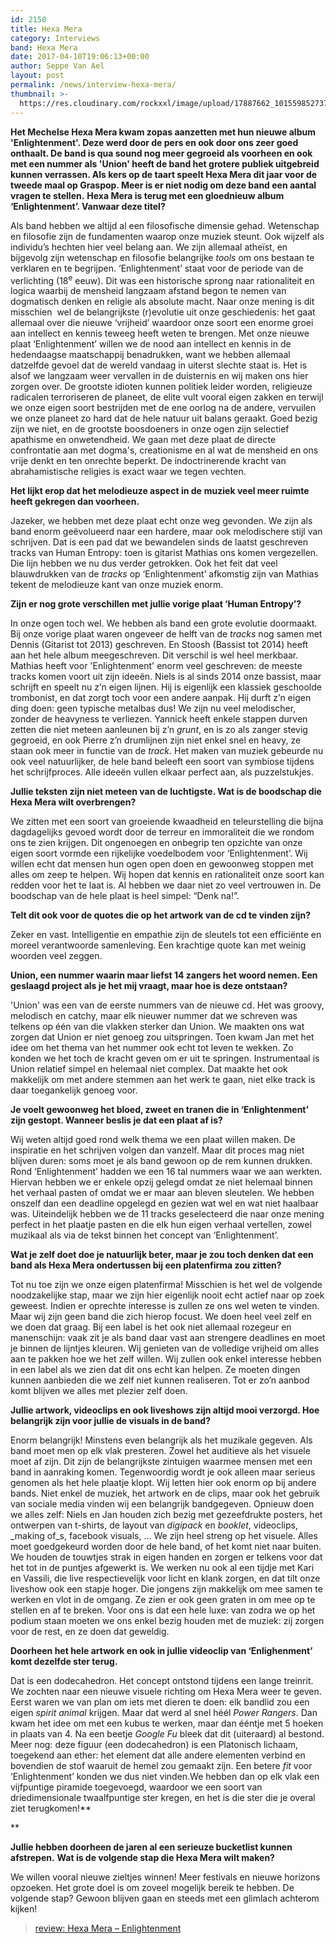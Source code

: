 ```yaml
---
id: 2150
title: Hexa Mera
category: Interviews
band: Hexa Mera
date: 2017-04-10T19:06:13+00:00
author: Seppe Van Ael
layout: post
permalink: /news/interview-hexa-mera/
thumbnail: >-
  https://res.cloudinary.com/rockxxl/image/upload/17887662_10155985273773032_187117082_o.jpg
---
```

**Het Mechelse Hexa Mera kwam zopas aanzetten met hun nieuwe album 'Enlightenment'. Deze werd door de pers en ook door ons zeer goed onthaalt. De band is qua sound nog meer gegroeid als voorheen en ook met een nummer als 'Union' heeft de band het grotere publiek uitgebreid kunnen verrassen. Als kers op de taart speelt Hexa Mera dit jaar voor de tweede maal op Graspop. Meer is er niet nodig om deze band een aantal vragen te stellen.**
**Hexa Mera is terug met een gloednieuw album ‘Enlightenment’. Vanwaar deze titel?**

Als band hebben we altijd al een filosofische dimensie gehad. Wetenschap en filosofie zijn de fundamenten waarop onze muziek steunt. Ook wijzelf als individu’s hechten hier veel belang aan. We zijn allemaal atheïst, en bijgevolg zijn wetenschap en filosofie belangrijke _tools_ om ons bestaan te verklaren en te begrijpen. ‘Enlightenment’ staat voor de periode van de verlichting (18<sup>e</sup> eeuw). Dit was een historische sprong naar rationaliteit en logica waarbij de mensheid langzaam afstand begon te nemen van dogmatisch denken en religie als absolute macht. Naar onze mening is dit misschien  wel de belangrijkste (r)evolutie uit onze geschiedenis: het gaat allemaal over die nieuwe ‘vrijheid’ waardoor onze soort een enorme groei aan intellect en kennis teweeg heeft weten te brengen. Met onze nieuwe plaat ‘Enlightenment’ willen we de nood aan intellect en kennis in de hedendaagse maatschappij benadrukken, want we hebben allemaal datzelfde gevoel dat de wereld vandaag in uiterst slechte staat is. Het is alsof we langzaam weer vervallen in de duisternis en wij maken ons hier zorgen over. De grootste idioten kunnen politiek leider worden, religieuze radicalen terroriseren de planeet, de elite vult vooral eigen zakken en terwijl we onze eigen soort bestrijden met de ene oorlog na de andere, vervuilen we onze planeet zo hard dat de hele natuur uit balans geraakt. Goed bezig zijn we niet, en de grootste boosdoeners in onze ogen zijn selectief apathisme en onwetendheid. We gaan met deze plaat de directe confrontatie aan met dogma's, creationisme en al wat de mensheid en ons vrije denkt en ten onrechte beperkt. De indoctrinerende kracht van abrahamistische religies is exact waar we tegen vechten.
  
**Het lijkt erop dat het melodieuze aspect in de** **muziek veel meer ruimte heeft gekregen dan voorheen.**

Jazeker, we hebben met deze plaat echt onze weg gevonden. We zijn als band enorm geëvolueerd naar een hardere, maar ook melodischere stijl van schrijven. Dat is een pad dat we bewandelen sinds de laatst geschreven tracks van Human Entropy: toen is gitarist Mathias ons komen vergezellen. Die lijn hebben we nu dus verder getrokken. Ook het feit dat veel blauwdrukken van de _tracks_ op ‘Enlightenment’ afkomstig zijn van Mathias tekent de melodieuze kant van onze muziek enorm.

**Zijn er nog grote verschillen met jullie vorige plaat ‘Human Entropy’?**

In onze ogen toch wel. We hebben als band een grote evolutie doormaakt. Bij onze vorige plaat waren ongeveer de helft van de _tracks_ nog samen met Dennis (Gitarist tot 2013) geschreven. En Stoosh (Bassist tot 2014) heeft aan het hele album meegeschreven. Dit verschil is wel heel merkbaar. Mathias heeft voor 'Enlightenment' enorm veel geschreven: de meeste tracks komen voort uit zijn ideeën. Niels is al sinds 2014 onze bassist, maar schrijft en speelt nu z’n eigen lijnen. Hij is eigenlijk een klassiek geschoolde trombonist, en dat zorgt toch voor een andere aanpak. Hij durft z’n eigen ding doen: geen typische metalbas dus! We zijn nu veel melodischer, zonder de heavyness te verliezen. Yannick heeft enkele stappen durven zetten die niet meteen aanleunen bij z’n _grunt_, en is zo als zanger stevig gegroeid, en ook Pierre z’n drumlijnen zijn niet enkel snel en heavy, ze staan ook meer in functie van de _track_. Het maken van muziek gebeurde nu ook veel natuurlijker, de hele band beleeft een soort van symbiose tijdens het schrijfproces. Alle ideeën vullen elkaar perfect aan, als puzzelstukjes.

**Jullie teksten zijn niet meteen van de luchtigste. Wat is de boodschap die Hexa Mera wilt overbrengen?** 

We zitten met een soort van groeiende kwaadheid en teleurstelling die bijna dagdagelijks gevoed wordt door de terreur en immoraliteit die we rondom ons te zien krijgen. Dit ongenoegen en onbegrip ten opzichte van onze eigen soort vormde een rijkelijke voedelbodem voor ‘Enlightenment’. Wij willen echt dat mensen hun ogen open doen en gewoonweg stoppen met alles om zeep te helpen. Wij hopen dat kennis en rationaliteit onze soort kan redden voor het te laat is. Al hebben we daar niet zo veel vertrouwen in. De boodschap van de hele plaat is heel simpel: “Denk na!”.

**Telt dit ook voor de quotes die op het artwork van de cd te vinden zijn?**

Zeker en vast. Intelligentie en empathie zijn de sleutels tot een efficiënte en moreel verantwoorde samenleving. Een krachtige quote kan met weinig woorden veel zeggen.

**Union, een nummer waarin maar liefst 14 zangers het woord nemen. Een geslaagd project als je het mij vraagt, maar hoe is deze ontstaan?**

'Union' was een van de eerste nummers van de nieuwe cd. Het was groovy, melodisch en catchy, maar elk nieuwer nummer dat we schreven was telkens op één van die vlakken sterker dan Union. We maakten ons wat zorgen dat Union er niet genoeg zou uitspringen. Toen kwam Jan met het idee om het thema van het nummer ook echt tot leven te wekken. Zo konden we het toch de kracht geven om er uit te springen. Instrumentaal is Union relatief simpel en helemaal niet complex. Dat maakte het ook makkelijk om met andere stemmen aan het werk te gaan, niet elke track is daar toegankelijk genoeg voor.

**Je voelt gewoonweg het bloed, zweet en tranen die in ‘Enlightenment’ zijn gestopt. Wanneer beslis je dat een plaat af is?**

Wij weten altijd goed rond welk thema we een plaat willen maken. De inspiratie en het schrijven volgen dan vanzelf. Maar dit proces mag niet blijven duren: soms moet je als band gewoon op de rem kunnen drukken. Rond ‘Enlightenment’ hadden we een 16 tal nummers waar we aan werkten. Hiervan hebben we er enkele opzij gelegd omdat ze niet helemaal binnen het verhaal pasten of omdat we er maar aan bleven sleutelen. We hebben onszelf dan een deadline opgelegd en gezien wat wel en wat niet haalbaar was. Uiteindelijk hebben we de 11 tracks geselecteerd die naar onze mening perfect in het plaatje pasten en die elk hun eigen verhaal vertellen, zowel muzikaal als via de tekst binnen het concept van ‘Enlightenment’.

**Wat je zelf doet doe je natuurlijk beter, maar je zou toch denken dat een band als Hexa Mera ondertussen bij een platenfirma zou zitten?**

Tot nu toe zijn we onze eigen platenfirma! Misschien is het wel de volgende noodzakelijke stap, maar we zijn hier eigenlijk nooit echt actief naar op zoek geweest. Indien er oprechte interesse is zullen ze ons wel weten te vinden. Maar wij zijn geen band die zich hierop focust. We doen heel veel zelf en we doen dat graag. Bij een label is het ook niet allemaal rozegeur en manenschijn: vaak zit je als band daar vast aan strengere deadlines en moet je binnen de lijntjes kleuren. Wij genieten van de volledige vrijheid om alles aan te pakken hoe we het zelf willen. Wij zullen ook enkel interesse hebben in een label als we zien dat dit ons echt kan helpen. Ze moeten dingen kunnen aanbieden die we zelf niet kunnen realiseren. Tot er zo’n aanbod komt blijven we alles met plezier zelf doen.

**Jullie artwork, videoclips en ook liveshows zijn altijd mooi verzorgd. Hoe belangrijk zijn voor jullie de visuals in de band?**

Enorm belangrijk! Minstens even belangrijk als het muzikale gegeven. Als band moet men op elk vlak presteren. Zowel het auditieve als het visuele moet af zijn. Dit zijn de belangrijkste zintuigen waarmee mensen met een band in aanraking komen. Tegenwoordig wordt je ook alleen maar serieus genomen als het hele plaatje klopt. Wij letten hier ook enorm op bij andere bands. Niet enkel de muziek, het artwork en de clips, maar ook het gebruik van sociale media vinden wij een belangrijk bandgegeven. Opnieuw doen we alles zelf: Niels en Jan houden zich bezig met gezeefdrukte posters, het ontwerpen van t-shirts, de layout van _digipack_ en _booklet_, videoclips, _making of_s, facebook visuals, … We zijn heel streng op het visuele. Alles moet goedgekeurd worden door de hele band, of het komt niet naar buiten. We houden de touwtjes strak in eigen handen en zorgen er telkens voor dat het tot in de puntjes afgewerkt is. We werken nu ook al een tijdje met Kari en Vassili, die live respectievelijk voor licht en klank zorgen, en dat tilt onze liveshow ook een stapje hoger. Die jongens zijn makkelijk om mee samen te werken en vlot in de omgang. Ze zien er ook geen graten in om mee op te stellen en af te breken. Voor ons is dat een hele luxe: van zodra we op het podium staan moeten we ons enkel bezig houden met de muziek: zij zorgen voor de rest, en ze doen dat geweldig.

**Doorheen het hele artwork en ook in jullie videoclip van ‘Enlighenment’ komt dezelfde ster terug.** 

Dat is een dodecahedron. Het concept ontstond tijdens een lange treinrit. We zochten naar een nieuwe visuele richting om Hexa Mera weer te geven. Eerst waren we van plan om iets met dieren te doen: elk bandlid zou een eigen _spirit animal_ krijgen. Maar dat werd al snel héél _Power Rangers_. Dan kwam het idee om met een kubus te werken, maar dan ééntje met 5 hoeken in plaats van 4. Na een beetje _Google Fu_ bleek dat dit (uiteraard) al bestond. Meer nog: deze figuur (een dodecahedron) is een Platonisch lichaam, toegekend aan ether: het element dat alle andere elementen verbind en bovendien de stof waaruit de hemel zou gemaakt zijn. Een betere _fit_ voor ‘Enlightenment’ konden we dus niet vinden.We hebben dan op elk vlak een vijfpuntige piramide toegevoegd, waardoor we een soort van driedimensionale twaalfpuntige ster kregen, en het is die ster die je overal ziet terugkomen!**
  
** 

**Jullie hebben doorheen de jaren al een serieuze bucketlist kunnen afstrepen.** **Wat is de volgende stap die Hexa Mera wilt maken?**

We willen vooral nieuwe zieltjes winnen! Meer festivals en nieuwe horizons opzoeken. Het grote doel is om zoveel mogelijk bereik te hebben. De volgende stap? Gewoon blijven gaan en steeds met een glimlach achterom kijken!

<blockquote data-secret="qWzW49IueO" class="wp-embedded-content">
  <p>
    <a href="http://www.rockxxl.com/album-review/review-hexa-mera-enlightenment/">review: Hexa Mera – Enlightenment</a>
  </p>
</blockquote>